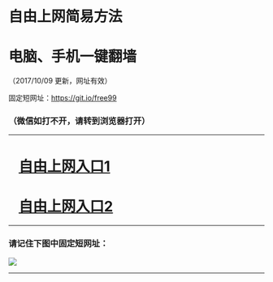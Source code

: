 ﻿# 自由上网简易方法

# 电脑、手机一键翻墙

（2017/10/09 更新，网址有效）

固定短网址：https://git.io/free99

### （微信如打不开，请转到浏览器打开）


***





# &nbsp;&nbsp; <a href="http://ft2671728287.fwq-tz-1001.info/fwqtz01.html?t=100900123555 " target="_blank">自由上网入口1</a>
# &nbsp;&nbsp; <a href="http://ft2845418773.fwq-tz-1002.info/fwqtz02.html?t=1009001522 " target="_blank">自由上网入口2</a>
***

### 请记住下图中固定短网址：

<img src="https://s3-us-west-2.amazonaws.com/fwq-1001/yjfq-20170905okok.png" /> 


***

